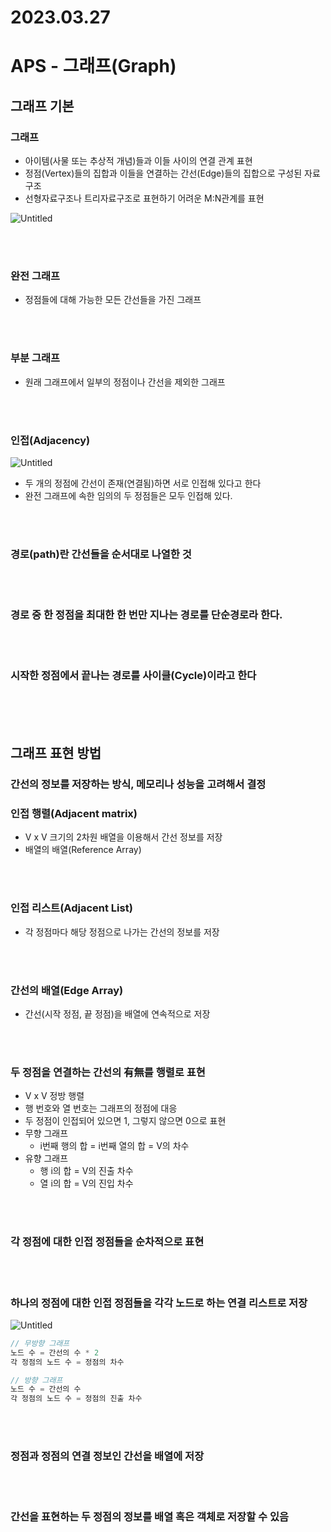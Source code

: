 # 2023.03.27

# APS - 그래프(Graph)

## 그래프 기본

### 그래프

- 아이템(사물 또는 추상적 개념)들과 이들 사이의 연결 관계 표현
- 정점(Vertex)들의 집합과 이들을 연결하는 간선(Edge)들의 집합으로 구성된 자료구조
- 선형자료구조나 트리자료구조로 표현하기 어려운 M:N관계를 표현

![Untitled](2023%2003%2027%20d04be0ad586f40389e46e197bb57d523/Untitled.png)

<br>

<br>

### 완전 그래프

- 정점들에 대해 가능한 모든 간선들을 가진 그래프

<br>

<br>

### 부분 그래프

- 원래 그래프에서 일부의 정점이나 간선을 제외한 그래프

<br>

<br>

### 인접(Adjacency)

![Untitled](2023%2003%2027%20d04be0ad586f40389e46e197bb57d523/Untitled%201.png)

- 두 개의 정점에 간선이 존재(연결됨)하면 서로 인접해 있다고 한다
- 완전 그래프에 속한 임의의 두 정점들은 모두 인접해 있다.

<br>

<br>

### 경로(path)란 간선들을 순서대로 나열한 것

<br>

<br>

### 경로 중 한 정점을 최대한 한 번만 지나는 경로를 단순경로라 한다.

<br>

<br>

### 시작한 정점에서 끝나는 경로를 사이클(Cycle)이라고 한다

<br>

<br>

<br>

## 그래프 표현 방법

### 간선의 정보를 저장하는 방식, 메모리나 성능을 고려해서 결정

### 인접 행렬(Adjacent matrix)

- V x V 크기의 2차원 배열을 이용해서 간선 정보를 저장
- 배열의 배열(Reference Array)

<br>

<br>

### 인접 리스트(Adjacent List)

- 각 정점마다 해당 정점으로 나가는 간선의 정보를 저장

<br>

<br>

### 간선의 배열(Edge Array)

- 간선(시작 정점, 끝 정점)을 배열에 연속적으로 저장

<br>

<br>

### 두 정점을 연결하는 간선의 有無를 행렬로 표현

- V x V 정방 행렬
- 행 번호와 열 번호는 그래프의 정점에 대응
- 두 정점이 인접되어 있으면 1, 그렇지 않으면 0으로 표현
- 무향 그래프
    - i번째 행의 합 = i번째 열의 합 = V의 차수
- 유향 그래프
    - 행 i의 합 = V의 진출 차수
    - 열 i의 합 = V의 진입 차수
    

<br>

<br>

### 각 정점에 대한 인접 정점들을 순차적으로 표현

<br>

<br>

### 하나의 정점에 대한 인접 정점들을 각각 노드로 하는 연결 리스트로 저장

![Untitled](2023%2003%2027%20d04be0ad586f40389e46e197bb57d523/Untitled%202.png)

```java
// 무방향 그래프
노드 수 = 간선의 수 * 2
각 정점의 노드 수 = 정점의 차수

// 방향 그래프
노드 수 = 간선의 수
각 정점의 노드 수 = 정점의 진출 차수
```

<br>

<br>

### 정점과 정점의 연결 정보인 간선을 배열에 저장

<br>

<br>

### 간선을 표현하는 두 정점의 정보를 배열 혹은 객체로 저장할 수 있음
